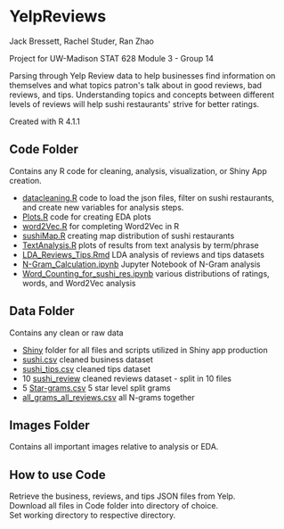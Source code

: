 # YelpReviews
Jack Bressett, Rachel Studer, Ran Zhao

Project for UW-Madison STAT 628 Module 3 - Group 14

Parsing through Yelp Review data to help businesses find information on themselves and what topics patron's talk about in good reviews, bad reviews, and tips. Understanding topics and concepts between different levels of reviews will help sushi restaurants' strive for better ratings.

Created with R 4.1.1

## Code Folder
Contains any R code for cleaning, analysis, visualization, or Shiny App creation.
- [datacleaning.R](Code/datacleaning.R) code to load the json files, filter on sushi restaurants, and create new variables for analysis steps.
- [Plots.R](Code/Plots.R) code for creating EDA plots
- [word2Vec.R](Code/word2Vec.R) for completing Word2Vec in R
- [sushiMap.R](Code/sushiMap.R) creating map distribution of sushi restaurants
- [TextAnalysis.R](Code/TextAnalysis.R) plots of results from text analysis by term/phrase
- [LDA_Reviews_Tips.Rmd](Code/LDA_Reviews_Tips.Rmd) LDA analysis of reviews and tips datasets
- [N-Gram_Calculation.ipynb](Code/N-Gram_Calculation.ipynb) Jupyter Notebook of N-Gram analysis
- [Word_Counting_for_sushi_res.ipynb](Code/Word_Counting_for_sushi_res.ipynb) various distributions of ratings, words, and Word2Vec analysis


## Data Folder
Contains any clean or raw data
- [Shiny](Data/Shiny/) folder for all files and scripts utilized in Shiny app production
- [sushi.csv](Data/sushi.csv) cleaned business dataset
- [sushi_tips.csv](Data/sushi_tips.csv) cleaned tips dataset
- 10 [sushi_review](Data/sushi_review-1.csv) cleaned reviews dataset - split in 10 files
- 5 [Star-grams.csv](Data/1-Star-grams.csv) 5 star level split grams
- [all_grams_all_reviews.csv](Data/all_grams_all_reviews.csv) all N-grams together


## Images Folder
Contains all important images relative to analysis or EDA.


## How to use Code
Retrieve the business, reviews, and tips JSON files from Yelp.\
Download all files in Code folder into directory of choice. \
Set working directory to respective directory.
